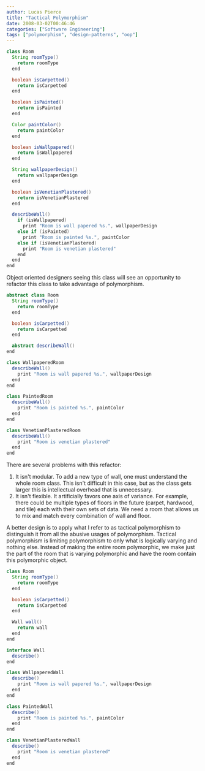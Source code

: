 ```yaml
---
author: Lucas Pierce
title: "Tactical Polymorphism"
date: 2008-03-02T00:46:46
categories: ["Software Engineering"]
tags: ["polymorphism", "design-patterns", "oop"]
---
```


```java
class Room  
  String roomType()  
    return roomType  
  end

  boolean isCarpetted()  
    return isCarpetted  
  end

  boolean isPainted()  
    return isPainted  
  end

  Color paintColor()  
    return paintColor  
  end

  boolean isWallpapered()  
    return isWallpapered  
  end

  String wallpaperDesign()  
    return wallpaperDesign  
  end

  boolean isVenetianPlastered()  
    return isVenetianPlastered  
  end

  describeWall()  
    if (isWallpapered)  
      print "Room is wall papered %s.", wallpaperDesign  
    else if (isPainted)  
      print "Room is painted %s.", paintColor  
    else if (isVenetianPlastered)  
      print "Room is venetian plastered"  
    end  
  end  
end
```

Object oriented designers seeing this class will see an opportunity to refactor this class to take advantage of polymorphism.

```java
abstract class Room  
  String roomType()  
    return roomType  
  end

  boolean isCarpetted()  
    return isCarpetted  
  end

  abstract describeWall()  
end

class WallpaperedRoom  
  describeWall()  
    print "Room is wall papered %s.", wallpaperDesign  
  end  
end

class PaintedRoom  
  describeWall()  
    print "Room is painted %s.", paintColor  
  end  
end

class VenetianPlasteredRoom  
  describeWall()  
    print "Room is venetian plastered"  
  end  
end
```

There are several problems with this refactor:

1. It isn't modular. To add a new type of wall, one must understand the whole room class. This isn't difficult in this case, but as the class gets larger this is intellectual overhead that is unnecessary.
2. It isn't flexible. It artificially favors one axis of variance. For example, there could be multiple types of floors in the future (carpet, hardwood, and tile) each with their own sets of data. We need a room that allows us to mix and match every combination of wall and floor.

A better design is to apply what I refer to as tactical polymorphism to distinguish it from all the abusive usages of polymorphism. Tactical polymorphism is limiting polymorphism to only what is logically varying and nothing else. Instead of making the entire room polymorphic, we make just the part of the room that is varying polymorphic and have the room contain this polymorphic object.

```java
class Room  
  String roomType()  
    return roomType  
  end

  boolean isCarpetted()  
    return isCarpetted  
  end

  Wall wall()  
    return wall  
  end  
end

interface Wall  
  describe()  
end

class WallpaperedWall  
  describe()  
    print "Room is wall papered %s.", wallpaperDesign  
  end  
end

class PaintedWall  
  describe()  
    print "Room is painted %s.", paintColor  
  end  
end

class VenetianPlasteredWall  
  describe()  
    print "Room is venetian plastered"  
  end  
end
```
